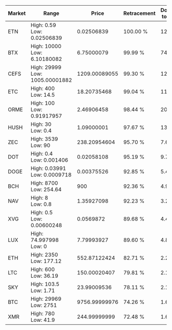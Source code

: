 | Market | Range | Price| Retracement | Doubles to 50% |
| --- | --- | --- | --- | --- |
| ETN | High: 0.59<br />Low: 0.02506839 | 0.02506839 | 100.00 % | 12.27 |
| BTX | High: 10000<br />Low: 6.10180082 | 6.75000079 | 99.99 % | 741.19 |
| CEFS | High: 29999<br />Low: 1005.00001882 | 1209.00089055 | 99.30 % | 12.82 |
| ETC | High: 400<br />Low: 14.5 | 18.20735468 | 99.04 % | 11.38 |
| ORME | High: 100<br />Low: 0.91917957 | 2.46906458 | 98.44 % | 20.44 |
| HUSH | High: 30<br />Low: 0.4 | 1.09000001 | 97.67 % | 13.94 |
| ZEC | High: 3539<br />Low: 90 | 238.20954604 | 95.70 % | 7.62 |
| DOT | High: 0.4<br />Low: 0.001406 | 0.02058108 | 95.19 % | 9.75 |
| DOGE | High: 0.03991<br />Low: 0.0009718 | 0.00375526 | 92.85 % | 5.44 |
| BCH | High: 8700<br />Low: 254.64 | 900 | 92.36 % | 4.97 |
| NAV | High: 8<br />Low: 0.8 | 1.35927098 | 92.23 % | 3.24 |
| XVG | High: 0.5<br />Low: 0.00600248 | 0.0569872 | 89.68 % | 4.44 |
| LUX | High: 74.997998<br />Low: 0 | 7.79993927 | 89.60 % | 4.81 |
| ETH | High: 2350<br />Low: 177.12 | 552.87122424 | 82.71 % | 2.29 |
| LTC | High: 600<br />Low: 36.19 | 150.00020407 | 79.81 % | 2.12 |
| SKY | High: 103.5<br />Low: 1.71 | 23.99009536 | 78.11 % | 2.19 |
| BTC | High: 29969<br />Low: 2751 | 9756.99999976 | 74.26 % | 1.68 |
| XMR | High: 780<br />Low: 41.9 | 244.99999999 | 72.48 % | 1.68 |
